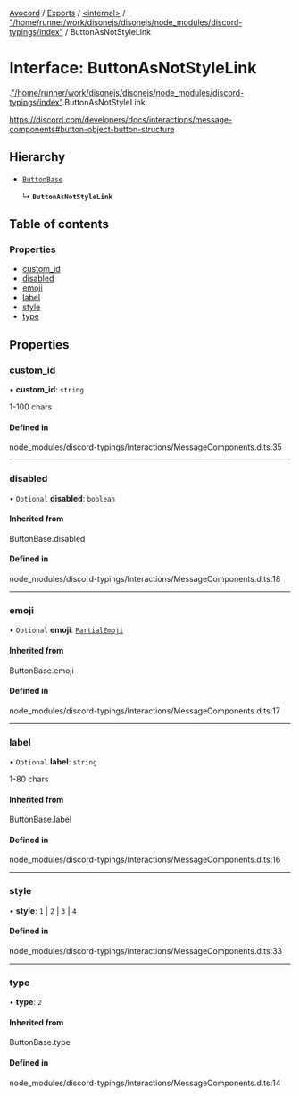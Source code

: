 [Avocord](../README.md) / [Exports](../modules.md) / [<internal\>](../modules/internal_.md) / ["/home/runner/work/disonejs/disonejs/node\_modules/discord-typings/index"](../modules/internal_.__home_runner_work_disonejs_disonejs_node_modules_discord_typings_index_.md) / ButtonAsNotStyleLink

# Interface: ButtonAsNotStyleLink

[<internal>](../modules/internal_.md).["/home/runner/work/disonejs/disonejs/node_modules/discord-typings/index"](../modules/internal_.__home_runner_work_disonejs_disonejs_node_modules_discord_typings_index_.md).ButtonAsNotStyleLink

https://discord.com/developers/docs/interactions/message-components#button-object-button-structure

## Hierarchy

- [`ButtonBase`](../modules/internal_.__home_runner_work_disonejs_disonejs_node_modules_discord_typings_Interactions_MessageComponents_.md#buttonbase)

  ↳ **`ButtonAsNotStyleLink`**

## Table of contents

### Properties

- [custom\_id](internal_.__home_runner_work_disonejs_disonejs_node_modules_discord_typings_index_.ButtonAsNotStyleLink.md#custom_id)
- [disabled](internal_.__home_runner_work_disonejs_disonejs_node_modules_discord_typings_index_.ButtonAsNotStyleLink.md#disabled)
- [emoji](internal_.__home_runner_work_disonejs_disonejs_node_modules_discord_typings_index_.ButtonAsNotStyleLink.md#emoji)
- [label](internal_.__home_runner_work_disonejs_disonejs_node_modules_discord_typings_index_.ButtonAsNotStyleLink.md#label)
- [style](internal_.__home_runner_work_disonejs_disonejs_node_modules_discord_typings_index_.ButtonAsNotStyleLink.md#style)
- [type](internal_.__home_runner_work_disonejs_disonejs_node_modules_discord_typings_index_.ButtonAsNotStyleLink.md#type)

## Properties

### custom\_id

• **custom\_id**: `string`

1-100 chars

#### Defined in

node_modules/discord-typings/Interactions/MessageComponents.d.ts:35

___

### disabled

• `Optional` **disabled**: `boolean`

#### Inherited from

ButtonBase.disabled

#### Defined in

node_modules/discord-typings/Interactions/MessageComponents.d.ts:18

___

### emoji

• `Optional` **emoji**: [`PartialEmoji`](../modules/internal_.__home_runner_work_disonejs_disonejs_node_modules_discord_typings_Resources_Emoji_.md#partialemoji)

#### Inherited from

ButtonBase.emoji

#### Defined in

node_modules/discord-typings/Interactions/MessageComponents.d.ts:17

___

### label

• `Optional` **label**: `string`

1-80 chars

#### Inherited from

ButtonBase.label

#### Defined in

node_modules/discord-typings/Interactions/MessageComponents.d.ts:16

___

### style

• **style**: ``1`` \| ``2`` \| ``3`` \| ``4``

#### Defined in

node_modules/discord-typings/Interactions/MessageComponents.d.ts:33

___

### type

• **type**: ``2``

#### Inherited from

ButtonBase.type

#### Defined in

node_modules/discord-typings/Interactions/MessageComponents.d.ts:14
